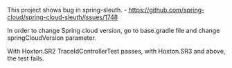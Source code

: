 This project shows bug in spring-sleuth. - https://github.com/spring-cloud/spring-cloud-sleuth/issues/1748

In order to change Spring cloud version, go to base.gradle file and change springCloudVersion parameter.

With Hoxton.SR2 TraceIdControllerTest passes, with Hoxton.SR3 and above, the test fails.
